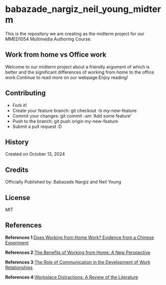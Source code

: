 # babazade_nargiz_neil_young_midterm
This is the repository we are creating as the midterm project for our MMED1054 Multimedia Authoring Course.

## Work from home vs Office work
Welcome to our midterm project about a friendly argument of which is better and the significant differences of working from home to the office work.Continue to read more on our webpage.Enjoy reading!

## Contributing
- Fork it!
- Create your feature branch: git checkout -b my-new-feature
- Commit your changes: git commit -am 'Add some feature'
- Push to the branch: git push origin my-new-feature
- Submit a pull request :D

## History
Created on October 13, 2024

## Credits
Officially Published by: Babazade Nargiz and Neil Young

## License

MIT

## References
**References 1**:[Does Working from Home Work? Evidence from a Chinese Experiment](https://www.nber.org/papers/w18871)

**References 2**:[The Benefits of Working from Home: A New Perspective](https://www.flexjobs.com/blog/post/benefits-of-remote-work/)

**References 3**:[The Role of Communication in the Development of Work Relationships](https://www.coursera.org/articles/workplace-communication)

**References 4**:[Workplace Distractions: A Review of the Literature](https://www.researchgate.net/publication/233569247_Distractions_in_the_workplace_revisited)

